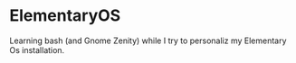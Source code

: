 # ElementaryOS

Learning bash (and Gnome Zenity) while I try to personaliz my Elementary Os installation.
